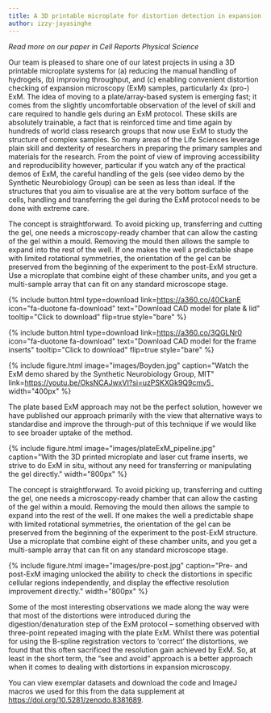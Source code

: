 ```yaml
---
title: A 3D printable microplate for distortion detection in expansion microscopy
author: izzy-jayasinghe
---
```


_Read more on our paper in Cell Reports Physical Science_

Our team is pleased to share one of our latest projects in using a 3D printable microplate systems for (a) reducing the manual handling of hydrogels, (b) improving throughput, and (c) enabling convenient distortion checking of expansion microscopy (ExM) samples, particularly 4x (pro-) ExM. The idea of moving to a plate/array-based system is emerging fast; it comes from the slightly uncomfortable observation of the level of skill and care required to handle gels during an ExM protocol. These skills are absolutely trainable, a fact that is reinforced time and time again by hundreds of world class research groups that now use ExM to study the structure of complex samples. So many areas of the Life Sciences leverage plain skill and dexterity of researchers in preparing the primary samples and materials for the research. From the point of view of improving accessibility and reproducibility however, particular if you watch any of the practical demos of ExM, the careful handling of the gels (see video demo by the Synthetic Neurobiology Group) can be seen as less than ideal. If the structures that you aim to visualise are at the very bottom surface of the cells, handling and transferring the gel during the ExM protocol needs to be done with extreme care.

The concept is straightforward. To avoid picking up, transferring and cutting the gel, one needs a microscopy-ready chamber that can allow the casting of the gel within a mould. Removing the mould then allows the sample to expand into the rest of the well. If one makes the well a predictable shape with limited rotational symmetries, the orientation of the gel can be preserved from the beginning of the experiment to the post-ExM structure. Use a microplate that combine eight of these chamber units, and you get a multi-sample array that can fit on any standard microscope stage.

{%
  include button.html
  type=download
  link=https://a360.co/40CkanE
  icon="fa-duotone fa-download"
  text="Download CAD model for plate & lid"
  tooltip="Click to download"
  flip=true
  style="bare"
%}

{%
  include button.html
  type=download
  link=https://a360.co/3QGLNr0
  icon="fa-duotone fa-download"
  text="Download CAD model for the frame inserts"
  tooltip="Click to download"
  flip=true
  style="bare"
%}

{%
  include figure.html
  image="images/Boyden.jpg"
  caption="Watch the ExM demo shared by the Synthetic Neurobiology Group, MIT"
  link=https://youtu.be/OksNCAJwxVI?si=uzPSKXGk9Q9cmv5_
  width="400px"
%}

The plate based ExM approach may not be the perfect solution, however we have published our approach primarily with the view that alternative ways to standardise and improve the through-put of this technique if we would like to see broader uptake of the method. 

{%
  include figure.html
  image="images/plateExM_pipeline.jpg"
  caption="With the 3D printed microplate and laser cut frame inserts, we strive to do ExM in situ, without any need for transferring or manipulating the gel directly."
  width="800px"
%}

The concept is straightforward. To avoid picking up, transferring and cutting the gel, one needs a microscopy-ready chamber that can allow the casting of the gel within a mould. Removing the mould then allows the sample to expand into the rest of the well. If one makes the well a predictable shape with limited rotational symmetries, the orientation of the gel can be preserved from the beginning of the experiment to the post-ExM structure. Use a microplate that combine eight of these chamber units, and you get a multi-sample array that can fit on any standard microscope stage.

{%
  include figure.html
  image="images/pre-post.jpg"
  caption="Pre- and post-ExM imaging unlocked the ability to check the distortions in specific cellular regions independently, and display the effective resolution improvement directly."
  width="800px"
%}

Some of the most interesting observations we made along the way were that most of the distortions were introduced during the digestion/denaturation step of the ExM protocol – something observed with three-point repeated imaging with the plate ExM. Whilst there was potential for using the B-spline registration vectors to ‘correct’ the distortions, we found that this often sacrificed the resolution gain achieved by ExM. So, at least in the short term, the “see and avoid” approach is a better approach when it comes to dealing with distortions in expansion microscopy. 

You can view exemplar datasets and download the code and ImageJ macros we used for this from the data supplement at https://doi.org/10.5281/zenodo.8381689.

